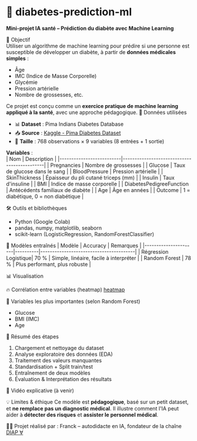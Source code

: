 # 🧠 diabetes-prediction-ml  
**Mini-projet IA santé – Prédiction du diabète avec Machine Learning**

🎯 Objectif  
Utiliser un algorithme de machine learning pour prédire si une personne est susceptible de développer un diabète, à partir de **données médicales simples** :  
- Âge  
- IMC (Indice de Masse Corporelle)  
- Glycémie  
- Pression artérielle  
- Nombre de grossesses, etc.

Ce projet est conçu comme un **exercice pratique de machine learning appliqué à la santé**, avec une approche pédagogique.
🧪 Données utilisées
- 📊 **Dataset** : Pima Indians Diabetes Database  
- 📥 **Source** : [Kaggle - Pima Diabetes Dataset](https://www.kaggle.com/datasets/uciml/pima-indians-diabetes-database)  
- 📌 **Taille** : 768 observations × 9 variables (8 entrées + 1 sortie)

**Variables** :  
| Nom                      | Description                                 |
|--------------------------|---------------------------------------------|
| Pregnancies              | Nombre de grossesses                        |
| Glucose                  | Taux de glucose dans le sang                |
| BloodPressure            | Pression artérielle                         |
| SkinThickness            | Épaisseur du pli cutané triceps (mm)        |
| Insulin                  | Taux d'insuline                             |
| BMI                      | Indice de masse corporelle                  |
| DiabetesPedigreeFunction | Antécédents familiaux de diabète            |
| Age                      | Âge en années                               |
| Outcome                  | 1 = diabétique, 0 = non diabétique          |


🛠️ Outils et bibliothèques
- Python (Google Colab)
- pandas, numpy, matplotlib, seaborn
- scikit-learn (LogisticRegression, RandomForestClassifier)

🧠 Modèles entraînés
| Modèle               | Accuracy | Remarques                              |
|----------------------|----------|----------------------------------------|
| Régression Logistique| 70 %     | Simple, linéaire, facile à interpréter |
| Random Forest        | 78 %     | Plus performant, plus robuste          |

📊 Visualisation

🔥 Corrélation entre variables (heatmap)
[heatmap](heatmap.png)

🧬 Variables les plus importantes (selon Random Forest)
- Glucose
- BMI (IMC)
- Age

🧾 Résumé des étapes
1. Chargement et nettoyage du dataset
2. Analyse exploratoire des données (EDA)
3. Traitement des valeurs manquantes
4. Standardisation + Split train/test
5. Entraînement de deux modèles
6. Évaluation & Interprétation des résultats

🎥 Vidéo explicative (à venir)

💡 Limites & éthique
Ce modèle est **pédagogique**, basé sur un petit dataset, et **ne remplace pas un diagnostic médical**. Il illustre comment l'IA peut aider à **détecter des risques** et **assister le personnel médical**.

👨‍🔬 Projet réalisé par :
Franck – autodidacte en IA, fondateur de la chaîne [DIAP ∀](#)  


